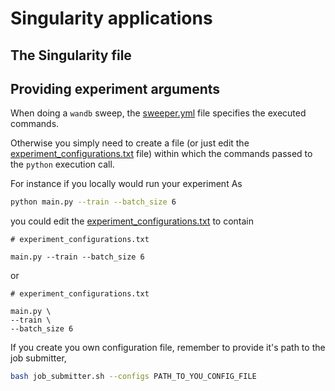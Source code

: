 # Singularity applications

## The Singularity file

## Providing experiment arguments

When doing a `wandb` sweep, the [sweeper.yml] file specifies the executed
commands. 




Otherwise you simply need to create a file (or just edit the
[experiment_configurations.txt] file) within
which the commands passed to the `python` execution call.

For instance if you locally would run your experiment As

```bash
python main.py --train --batch_size 6
```

you could edit the
[experiment_configurations.txt] to contain

``` text
# experiment_configurations.txt

main.py --train --batch_size 6
```

or

``` text
# experiment_configurations.txt

main.py \
--train \
--batch_size 6
```
If you create you own configuration file, remember to provide it's path to the job submitter,

``` bash
bash job_submitter.sh --configs PATH_TO_YOU_CONFIG_FILE
```

[experiment_configurations.txt]: (../experiment_configurations.txt) 
[sweeper.yml]: (../sweeper.yml) 
